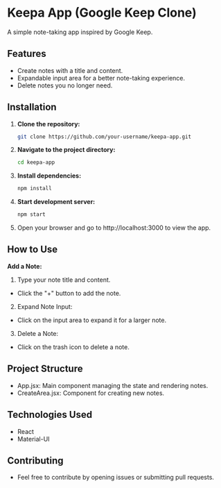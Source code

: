 # Keepa App (Google Keep Clone)

A simple note-taking app inspired by Google Keep.

## Features

- Create notes with a title and content.
- Expandable input area for a better note-taking experience.
- Delete notes you no longer need.

## Installation

1. **Clone the repository:**

   ```bash
   git clone https://github.com/your-username/keepa-app.git

2. **Navigate to the project directory:**

   ```bash
   cd keepa-app

3. **Install dependencies:**

   ```bash
   npm install

4. **Start development server:**

   ```bash
   npm start
   
5. Open your browser and go to http://localhost:3000 to view the app.


## How to Use 
**Add a Note:**

1.  Type your note title and content.
- Click the "+" button to add the note.

2.  Expand Note Input:
- Click on the input area to expand it for a larger note.

3.  Delete a Note:
- Click on the trash icon to delete a note.

## Project Structure

- App.jsx: Main component managing the state and rendering notes.
- CreateArea.jsx: Component for creating new notes.

## Technologies Used
- React
- Material-UI

## Contributing
- Feel free to contribute by opening issues or submitting pull requests.
